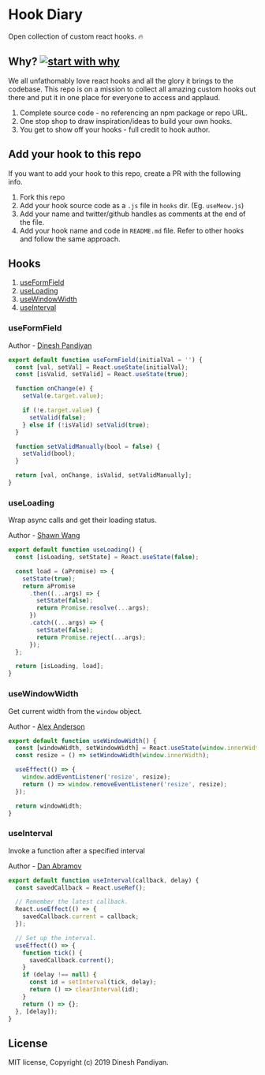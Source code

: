 # Hook Diary

Open collection of custom react hooks. 🔥

## Why? [![start with why](https://img.shields.io/badge/start%20with-why%3F-brightgreen.svg?style=flat)](http://www.ted.com/talks/simon_sinek_how_great_leaders_inspire_action)

We all unfathomably love react hooks and all the glory it brings to the codebase. This repo is on a mission to collect all amazing custom hooks out there and put it in one place for everyone to access and applaud.

1. Complete source code - no referencing an npm package or repo URL.
2. One stop shop to draw inspiration/ideas to build your own hooks.
3. You get to show off your hooks - full credit to hook author.

## Add your hook to this repo

If you want to add your hook to this repo, create a PR with the following info.

1. Fork this repo
2. Add your hook source code as a `.js` file in `hooks` dir. (Eg. `useMeow.js`)
3. Add your name and twitter/github handles as comments at the end of the file.
4. Add your hook name and code in `README.md` file. Refer to other hooks and follow the same approach.

## Hooks

1. [useFormField](#useFormField)
2. [useLoading](#useLoading)
3. [useWindowWidth](#useWindowWidth)
4. [useInterval](#useInterval)

### useFormField

Author - [Dinesh Pandiyan](https://twitter.com/flexdinesh)

```js
export default function useFormField(initialVal = '') {
  const [val, setVal] = React.useState(initialVal);
  const [isValid, setValid] = React.useState(true);

  function onChange(e) {
    setVal(e.target.value);

    if (!e.target.value) {
      setValid(false);
    } else if (!isValid) setValid(true);
  }

  function setValidManually(bool = false) {
    setValid(bool);
  }

  return [val, onChange, isValid, setValidManually];
}
```

### useLoading

Wrap async calls and get their loading status.

Author - [Shawn Wang](https://twitter.com/swyx)

```js
export default function useLoading() {
  const [isLoading, setState] = React.useState(false);

  const load = (aPromise) => {
    setState(true);
    return aPromise
      .then((...args) => {
        setState(false);
        return Promise.resolve(...args);
      })
      .catch((...args) => {
        setState(false);
        return Promise.reject(...args);
      });
  };

  return [isLoading, load];
}
```

### useWindowWidth

Get current width from the `window` object.

Author - [Alex Anderson](https://twitter.com/ralex1993)

```js
export default function useWindowWidth() {
  const [windowWidth, setWindowWidth] = React.useState(window.innerWidth);
  const resize = () => setWindowWidth(window.innerWidth);

  useEffect(() => {
    window.addEventListener('resize', resize);
    return () => window.removeEventListener('resize', resize);
  });

  return windowWidth;
}
```

### useInterval

Invoke a function after a specified interval

Author - [Dan Abramov](https://twitter.com/dan_abramov)

```js
export default function useInterval(callback, delay) {
  const savedCallback = React.useRef();

  // Remember the latest callback.
  React.useEffect(() => {
    savedCallback.current = callback;
  });

  // Set up the interval.
  useEffect(() => {
    function tick() {
      savedCallback.current();
    }
    if (delay !== null) {
      const id = setInterval(tick, delay);
      return () => clearInterval(id);
    }
    return () => {};
  }, [delay]);
}
```

## License

MIT license, Copyright (c) 2019 Dinesh Pandiyan.
